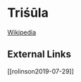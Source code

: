 # Triśūla
[Wikipedia](https://en.wikipedia.org/wiki/Trishula)
## External Links
[[rolinson2019-07-29]]